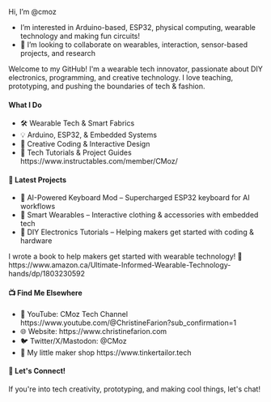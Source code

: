Hi, I’m @cmoz
- I’m interested in Arduino-based, ESP32, physical computing, wearable technology and making fun circuits!
- 💞️ I’m looking to collaborate on wearables, interaction, sensor-based projects, and research

Welcome to my GitHub! I'm a wearable tech innovator, passionate about DIY electronics, programming, 
and creative technology. I love teaching, prototyping, and pushing the boundaries of tech & fashion.

<p><h4>What I Do</h4></p>
<ul>
  <li>🛠️ Wearable Tech & Smart Fabrics</li>
  <li>💡 Arduino, ESP32, & Embedded Systems</li>
  <li>🎨 Creative Coding & Interactive Design</li>
  <li>🎥 Tech Tutorials & Project Guides https://www.instructables.com/member/CMoz/</li>
</ul>  

<p><h4>📌 Latest Projects</h4></p>
<ul>
  <li>🔹 AI-Powered Keyboard Mod – Supercharged ESP32 keyboard for AI workflows</li>
  <li>🔹 Smart Wearables – Interactive clothing & accessories with embedded tech</li>
  <li>🔹 DIY Electronics Tutorials – Helping makers get started with coding & hardware</li>
</ul>

<p>I wrote a book to help makers get started with wearable technology! 📖 https://www.amazon.ca/Ultimate-Informed-Wearable-Technology-hands/dp/1803230592</p>

<p><h4>📺 Find Me Elsewhere</h4></p>
<ul>
  <li> 🎥 YouTube: CMoz Tech Channel https://www.youtube.com/@ChristineFarion?sub_confirmation=1</li>
  <li> 🌐 Website: https://www.christinefarion.com</li>
  <li> 🐦 Twitter/X/Mastodon: @CMoz</li>
  <li> 💜 My little maker shop https://www.tinkertailor.tech </li>
</ul>

<p><h4>💬 Let's Connect!</h4></p>
If you're into tech creativity, prototyping, and making cool things, let's chat! 

